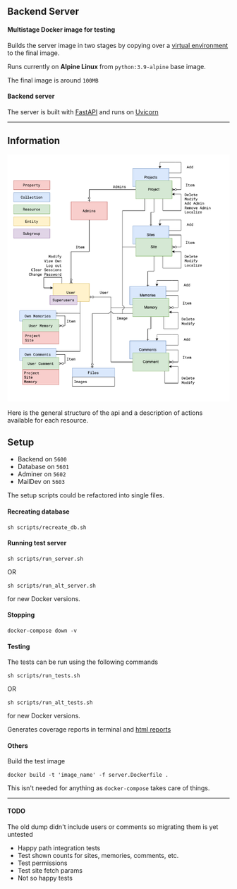 ## Backend Server

#### Multistage Docker image for testing

Builds the server image in two stages by copying over
a [virtual environment](https://docs.python.org/3/library/venv.html) to the final image.

Runs currently on __Alpine Linux__ from `python:3.9-alpine` base image.

The final image is around `100MB`

#### Backend server

The server is built with [FastAPI](https://fastapi.tiangolo.com/) and runs on [Uvicorn](https://www.uvicorn.org/)

---

## Information

![[]](.github/images/api-structure.png)

Here is the general structure of the api and a description of actions available for each resource.

## Setup

- Backend on `5600`
- Database on `5601`
- Adminer on `5602`
- MailDev on `5603`

The setup scripts could be refactored into single files.

#### Recreating database

```shell
sh scripts/recreate_db.sh
```

#### Running test server

```shell
sh scripts/run_server.sh
```

OR

```shell
sh scripts/run_alt_server.sh
```

for new Docker versions.

#### Stopping

```shell
docker-compose down -v
```

#### Testing

The tests can be run using the following commands

````shell
sh scripts/run_tests.sh
````

OR

````shell
sh scripts/run_alt_tests.sh
````

for new Docker versions.

Generates coverage reports in terminal and [html reports](./htmlcov/index.html)

#### Others

Build the test image

```shell
docker build -t 'image_name' -f server.Dockerfile .
```

This isn't needed for anything as `docker-compose` takes care of things.

---

#### TODO

The old dump didn't include users or comments so migrating them is yet untested

- Happy path integration tests
- Test shown counts for sites, memories, comments, etc.
- Test permissions
- Test site fetch params
- Not so happy tests
